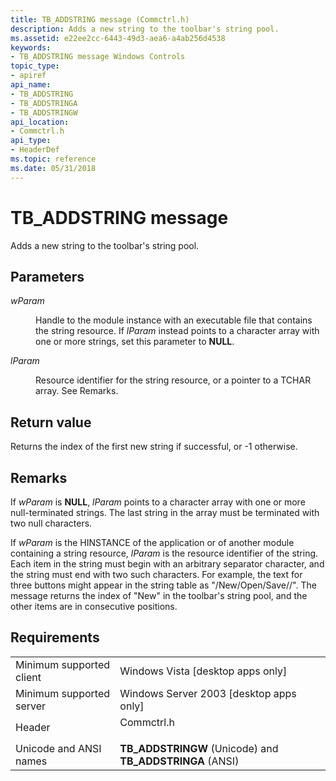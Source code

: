 ```yaml
---
title: TB_ADDSTRING message (Commctrl.h)
description: Adds a new string to the toolbar's string pool.
ms.assetid: e22ee2cc-6443-49d3-aea6-a4ab256d4538
keywords:
- TB_ADDSTRING message Windows Controls
topic_type:
- apiref
api_name:
- TB_ADDSTRING
- TB_ADDSTRINGA
- TB_ADDSTRINGW
api_location:
- Commctrl.h
api_type:
- HeaderDef
ms.topic: reference
ms.date: 05/31/2018
---
```


# TB\_ADDSTRING message

Adds a new string to the toolbar's string pool.

## Parameters

<dl> <dt>

*wParam* 
</dt> <dd>

Handle to the module instance with an executable file that contains the string resource. If *lParam* instead points to a character array with one or more strings, set this parameter to **NULL**.

</dd> <dt>

*lParam* 
</dt> <dd>

Resource identifier for the string resource, or a pointer to a TCHAR array. See Remarks.

</dd> </dl>

## Return value

Returns the index of the first new string if successful, or -1 otherwise.

## Remarks

If *wParam* is **NULL**, *lParam* points to a character array with one or more null-terminated strings. The last string in the array must be terminated with two null characters.

If *wParam* is the HINSTANCE of the application or of another module containing a string resource, *lParam* is the resource identifier of the string. Each item in the string must begin with an arbitrary separator character, and the string must end with two such characters. For example, the text for three buttons might appear in the string table as "/New/Open/Save//". The message returns the index of "New" in the toolbar's string pool, and the other items are in consecutive positions.

## Requirements



|                                     |                                                                                       |
|-------------------------------------|---------------------------------------------------------------------------------------|
| Minimum supported client<br/> | Windows Vista \[desktop apps only\]<br/>                                        |
| Minimum supported server<br/> | Windows Server 2003 \[desktop apps only\]<br/>                                  |
| Header<br/>                   | <dl> <dt>Commctrl.h</dt> </dl> |
| Unicode and ANSI names<br/>   | **TB\_ADDSTRINGW** (Unicode) and **TB\_ADDSTRINGA** (ANSI)<br/>                 |



 

 





